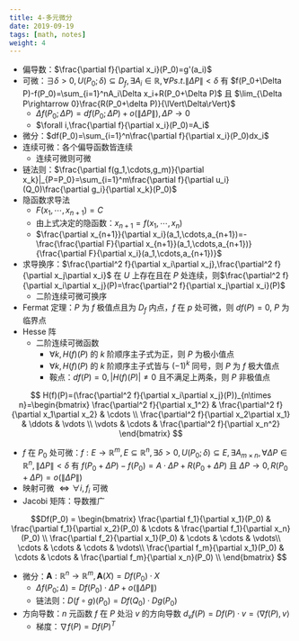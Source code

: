 ```yaml
---
title: 4-多元微分
date: 2019-09-19
tags: [math, notes]
weight: 4
---
```


* 偏导数：$\frac{\partial f}{\partial x_i}(P_0)=g'(a_i)$
* 可微：$\exists\delta >0,U(P_0;\delta)\subseteq D_f,\exists A_i\in\mathbb{R},\forall P s.t. \lVert\Delta P\rVert<\delta$ 有 $f(P_0+\Delta P)-f(P_0)=\sum_{i=1}^nA_i\Delta x_i+R(P_0+\Delta P)$ 且 $\lim_{\Delta P\rightarrow 0}\frac{R(P_0+\delta P)}{\lVert\Delta\rVert}$
  * $\Delta f(P_0;\Delta P)=df(P_0;\Delta P)+o(\lVert\Delta P\rVert),\Delta P\rightarrow 0$
  * $\forall i,\frac{\partial f}{\partial x_i}(P_0)=A_i$
* 微分：$df(P_0)=\sum_{i=1}^n\frac{\partial f}{\partial x_i}(P_0)dx_i$
* 连续可微：各个偏导函数皆连续
  * 连续可微则可微
* 链法则：$\frac{\partial f(g_1,\cdots,g_m)}{\partial x_k}|_{P=P_0}=\sum_{i=1}^m\frac{\partial f}{\partial u_i}(Q_0)\frac{\partial g_i}{\partial x_k}(P_0)$
* 隐函数求导法
  * $F(x_1,\cdots,x_{n+1})=C$
  * 由上式决定的隐函数：$x_{n+1}=f(x_1,\cdots,x_n)$
  * $\frac{\partial x_{n+1}}{\partial x_i}(a_1,\cdots,a_{n+1})=-\frac{\frac{\partial F}{\partial x_{n+1}}(a_1,\cdots,a_{n+1})}{\frac{\partial F}{\partial x_i}(a_1,\cdots,a_{n+1})}$
* 求导换序：$\frac{\partial^2 f}{\partial x_i\partial x_j},\frac{\partial^2 f}{\partial x_j\partial x_i}$ 在 $U$ 上存在且在 $P$ 处连续，则$\frac{\partial^2 f}{\partial x_i\partial x_j}(P)=\frac{\partial^2 f}{\partial x_j\partial x_i}(P)$
  * 二阶连续可微可换序
* Fermat 定理：$P$ 为 $f$ 极值点且为 $D_f$ 内点，$f$ 在 $p$ 处可微，则 $df(P)=0$, $P$ 为临界点
* Hesse 阵
  * 二阶连续可微函数
    * $\forall k,H(f)(P)$ 的 $k$ 阶顺序主子式为正，则 $P$ 为极小值点
    * $\forall k,H(f)(P)$ 的 $k$ 阶顺序主子式皆与 $(-1)^k$ 同号，则 $P$ 为 $f$ 极大值点
    * 鞍点：$df(P)=0,|H(f)(P)|\not=0$ 且不满足上两条，则 $P$ 非极值点

$$
H(f)(P)=(\frac{\partial^2 f}{\partial x_i\partial x_j}(P))_{n\times n}=\begin{bmatrix}
\frac{\partial^2 f}{\partial x_1^2} & \frac{\partial^2 f}{\partial x_1\partial x_2} & \cdots \\
\frac{\partial^2 f}{\partial x_2\partial x_1} & \ddots & \vdots \\
\vdots & \cdots & \frac{\partial^2 f}{\partial x_n^2}
\end{bmatrix}
$$

* $f$ 在 $P_0$ 处可微：$f:E\rightarrow\mathbb{R}^m,E\subseteq\mathbb{R}^n,\exists\delta>0,U(P_0;\delta)\subseteq E,\exists A_{m\times n},\forall\Delta P\in\mathbb{R}^n,\lVert\Delta P\rVert<\delta$ 有 $f(P_0+\Delta P)-f(P_0)=A\cdot\Delta P+R(P_0+\Delta P)$ 且 $\Delta P\rightarrow 0,R(P_0+\Delta P)=o(\lVert\Delta P\rVert)$
* 映射可微 $\iff\forall i,f_i$ 可微
* Jacobi 矩阵：导数推广

$$Df(P_0) = \begin{bmatrix}
\frac{\partial f_1}{\partial x_1}(P_0) & \frac{\partial f_1}{\partial x_2}(P_0) & \cdots & \frac{\partial f_1}{\partial x_n}(P_0) \\
\frac{\partial f_2}{\partial x_1}(P_0) & \cdots & \cdots & \vdots\\
\cdots & \cdots & \cdots & \vdots\\
\frac{\partial f_m}{\partial x_1}(P_0) & \cdots & \cdots & \frac{\partial f_m}{\partial x_n}(P_0) \\
\end{bmatrix}
$$

* 微分：$\mathbf{A}:\mathbb{R}^n\rightarrow\mathbb{R}^m,\mathbf{A}(X)=Df(P_0)\cdot X$
  * $\Delta f(P_0;\Delta)=Df(P_0)\cdot\Delta P+o(\lVert\Delta P\rVert)$
  * 链法则：$D(f\circ g)(P_0)=Df(Q_0)\cdot Dg(P_0)$
* 方向导数：$n$ 元函数 $f$ 在 $P$ 处沿 $v$ 的方向导数 $d_vf(P)=Df(P)\cdot v=\langle \nabla f(P),v\rangle$
  * 梯度：$\nabla f(P)=Df(P)^T$
